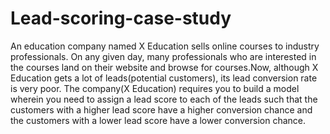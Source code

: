 # Lead-scoring-case-study
An education company named X Education sells online courses to industry professionals. On any given day, many professionals who are interested in the courses land on their website and browse for courses.Now, although X Education gets a lot of leads(potential customers), its lead conversion rate is very poor.
The company(X Education) requires you to build a model wherein you need to assign a lead score to each of the leads such that the customers with a higher lead score have a higher conversion chance and the customers with a lower lead score have a lower conversion chance.
